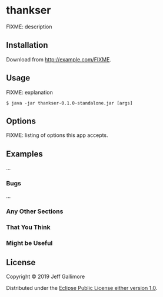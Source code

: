 # thankser

FIXME: description

## Installation

Download from http://example.com/FIXME.

## Usage

FIXME: explanation

    $ java -jar thankser-0.1.0-standalone.jar [args]

## Options

FIXME: listing of options this app accepts.

## Examples

...

### Bugs

...

### Any Other Sections
### That You Think
### Might be Useful

## License

Copyright © 2019 Jeff Gallimore

Distributed under the [Eclipse Public License either version 1.0](https://www.eclipse.org/legal/epl-v10.html).
